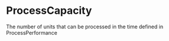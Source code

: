ProcessCapacity
===============

The number of units that can be processed in the time defined in ProcessPerformance
